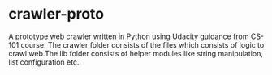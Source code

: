 # crawler-proto
A prototype web crawler written in Python using Udacity guidance from CS-101 course.
The crawler folder consists of the files which consists of logic to crawl web.The lib folder consists of helper modules like string manipulation, list configuration etc.

